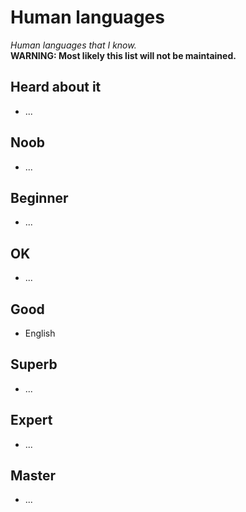 # Human languages
*Human languages that I know.*<br>
**WARNING: Most likely this list will not be maintained.**
## Heard about it
- ...
## Noob
- ...
## Beginner
- ...
## OK
- ...
## Good
- English
## Superb
- ...
## Expert
- ...
## Master
- ...
